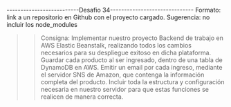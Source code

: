 --------------------------Desafio 34------------------------------
Formato: link a un repositorio en Github con el proyecto cargado. 
Sugerencia: no incluir los node_modules

>> Consigna:
Implementar nuestro proyecto Backend de trabajo en AWS Elastic Beanstalk, realizando todos los cambios necesarios para su despliegue exitoso en dicha plataforma.
Guardar cada producto al ser ingresado, dentro de una tabla de DynamoDB en AWS.
Emitir un email por cada ingreso, mediante el servidor SNS de Amazon, que contenga la información completa del producto.
Incluir toda la estructura y configuración necesaria en nuestro servidor para que estas funciones se realicen de manera correcta.